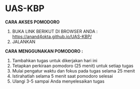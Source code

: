 # UAS-KBP

**CARA AKSES POMODORO**
1. BUKA LINK BERIKUT DI BROWSER ANDA :
   https://anand4okta.github.io/UAS-KBP/
2. JALANKAN
 
**CARA MENGGUNAKAN POMODORO :** 
1. Tambahkan tugas untuk dikerjakan hari ini
2. Tetapkan perkiraan pomodoro (25 menit) untuk setiap tugas
3. Mulai pengatur waktu dan fokus pada tugas selama 25 menit
4. Istirahatlah selama 5 menit saat pomodoro selesai
5. Ulangi 3-5 sampai Anda menyelesaikan tugas

